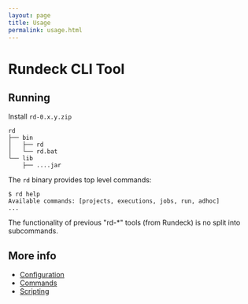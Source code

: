 ```yaml
---
layout: page
title: Usage
permalink: usage.html
---
```


# Rundeck CLI Tool

## Running

Install `rd-0.x.y.zip`

	rd
	├── bin
	│   ├── rd
	│   └── rd.bat
	└── lib
	    ├── ....jar

The `rd` binary provides top level commands:

	$ rd help
	Available commands: [projects, executions, jobs, run, adhoc]
	...

The functionality of previous "rd-*" tools (from Rundeck) is no split into subcommands.

## More info

* [Configuration](configuration.html)
* [Commands](commands.html)
* [Scripting](scripting.html)
